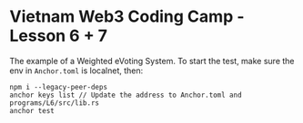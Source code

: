 # Vietnam Web3 Coding Camp - Lesson 6 + 7

The example of a Weighted eVoting System. To start the test, make sure the env in `Anchor.toml` is localnet, then:

```
npm i --legacy-peer-deps
anchor keys list // Update the address to Anchor.toml and programs/L6/src/lib.rs
anchor test
```
